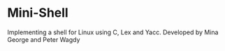 # Mini-Shell
Implementing a shell for Linux using C, Lex and Yacc. Developed by Mina George and Peter Wagdy
